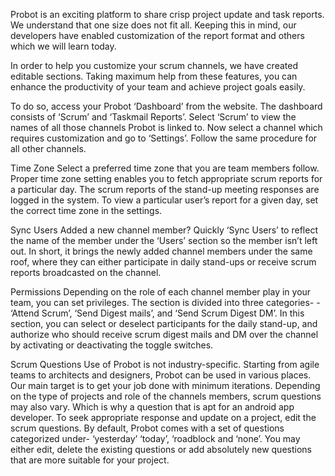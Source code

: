 Probot is an exciting platform to share crisp project update and task reports. We understand that one size does not fit all. Keeping this in mind, our developers have enabled customization of the report format and others which we will learn today.

In order to help you customize your scrum channels, we have created editable sections. Taking maximum help from these features, you can enhance the productivity of your team and achieve project goals easily. 

To do so, access your Probot ‘Dashboard’ from the website. The dashboard consists of ‘Scrum’ and ‘Taskmail Reports’. Select ‘Scrum’ to view the names of all those channels Probot is linked to. Now select a channel which requires customization and go to ‘Settings’. Follow the same procedure for all other channels. 
 

Time Zone
Select a preferred time zone that you are team members follow. Proper time zone setting enables you to fetch appropriate scrum reports for a particular day. The scrum reports of the stand-up meeting responses are logged in the system. To view a particular user’s report for a given day, set the correct time zone in the settings. 


Sync Users
Added a new channel member? Quickly ‘Sync Users’ to reflect the name of the member under the ‘Users’ section so the member isn’t left out. In short, it brings the newly added channel members under the same roof, where they can either participate in daily stand-ups or receive scrum reports broadcasted on the channel. 

Permissions
Depending on the role of each channel member play in your team, you can set privileges. The section is divided into three categories- - ‘Attend Scrum’, ‘Send Digest mails’, and ‘Send Scrum Digest DM’. In this section, you can select or deselect participants for the daily stand-up, and authorize who should receive scrum digest mails and DM over the channel by activating or deactivating the toggle switches.

Scrum Questions
Use of Probot is not industry-specific. Starting from agile teams to architects and designers, Probot can be used in various places. Our main target is to get your job done with minimum iterations. 
Depending on the type of projects and role of the channels members, scrum questions may also vary. Which is why a question that is apt for an android app developer. To seek appropriate response and update on a project, edit the scrum questions. 
By default, Probot comes with a set of questions categorized under- ‘yesterday’ ‘today’, ‘roadblock and ‘none’. You may either edit, delete the existing questions or add absolutely new questions that are more suitable for your project. 


